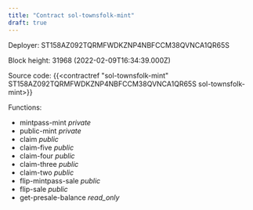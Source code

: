 ```yaml
---
title: "Contract sol-townsfolk-mint"
draft: true
---
```

Deployer: ST158AZ092TQRMFWDKZNP4NBFCCM38QVNCA1QR65S


 



Block height: 31968 (2022-02-09T16:34:39.000Z)

Source code: {{<contractref "sol-townsfolk-mint" ST158AZ092TQRMFWDKZNP4NBFCCM38QVNCA1QR65S sol-townsfolk-mint>}}

Functions:

* mintpass-mint _private_
* public-mint _private_
* claim _public_
* claim-five _public_
* claim-four _public_
* claim-three _public_
* claim-two _public_
* flip-mintpass-sale _public_
* flip-sale _public_
* get-presale-balance _read_only_
